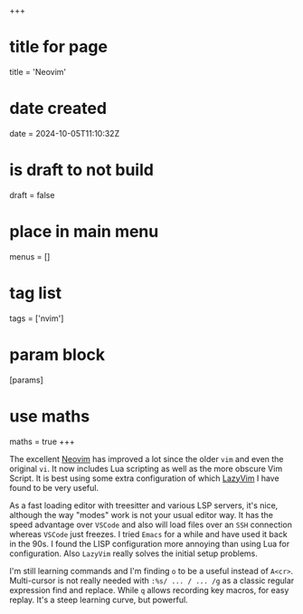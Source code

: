+++
# title for page
title = 'Neovim'
# date created
date = 2024-10-05T11:10:32Z
# is draft to not build
draft = false
# place in main menu
menus = []
# tag list
tags = ['nvim']
# param block
[params]
# use maths
maths = true
+++

The excellent [Neovim](https://neovim.io/) has improved a lot since the older
`vim` and even the original `vi`. It now includes Lua scripting as well as
the more obscure Vim Script. It is best using some extra configuration of which
[LazyVim](https://www.lazyvim.org/) I have found to be very useful.

As a fast loading editor with treesitter and various LSP servers, it's nice,
although the way "modes" work is not your usual editor way. It has the speed
advantage over `VSCode` and also will load files over an `SSH` connection
whereas `VSCode` just freezes. I tried `Emacs` for a while and have used it
back in the 90s. I found the LISP configuration more annoying than using
Lua for configuration. Also `LazyVim` really solves the initial setup problems.

I'm still learning commands and I'm finding `o` to be a useful instead of
`A<cr>`. Multi-cursor is not really needed with `:%s/ ... / ... /g` as a
classic regular expression find and replace. While `q` allows recording
key macros, for easy replay. It's a steep learning curve, but powerful.
